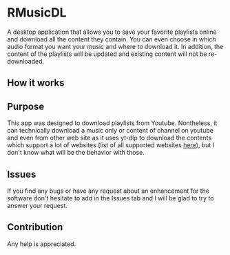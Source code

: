 # RMusicDL
A desktop application that allows you to save your favorite playlists online and download all the content they contain. You can even choose in which audio format you want your music and where to download it. In addition, the content of the playlists will be updated and existing content will not be re-downloaded.

## How it works

## Purpose
This app was designed to download playlists from Youtube. Nontheless, it can technically download a music only or content of channel on youtube and even from other web site as it uses yt-dlp to download the contents which support a lot of websites (list of all supported websites [here](https://github.com/yt-dlp/yt-dlp/blob/master/supportedsites.md)), but I don't know what will be the behavior with those.

## Issues
If you find any bugs or have any request about an enhancement for the software don't hesitate to add in the Issues tab and I will be glad to try to answer your request.

## Contribution
Any help is appreciated.
